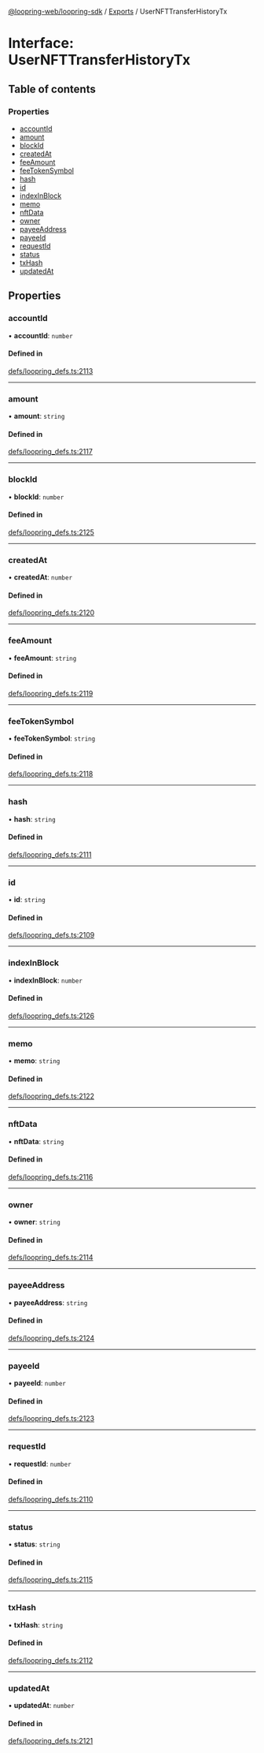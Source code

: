 [@loopring-web/loopring-sdk](../README.md) / [Exports](../modules.md) / UserNFTTransferHistoryTx

# Interface: UserNFTTransferHistoryTx

## Table of contents

### Properties

- [accountId](UserNFTTransferHistoryTx.md#accountid)
- [amount](UserNFTTransferHistoryTx.md#amount)
- [blockId](UserNFTTransferHistoryTx.md#blockid)
- [createdAt](UserNFTTransferHistoryTx.md#createdat)
- [feeAmount](UserNFTTransferHistoryTx.md#feeamount)
- [feeTokenSymbol](UserNFTTransferHistoryTx.md#feetokensymbol)
- [hash](UserNFTTransferHistoryTx.md#hash)
- [id](UserNFTTransferHistoryTx.md#id)
- [indexInBlock](UserNFTTransferHistoryTx.md#indexinblock)
- [memo](UserNFTTransferHistoryTx.md#memo)
- [nftData](UserNFTTransferHistoryTx.md#nftdata)
- [owner](UserNFTTransferHistoryTx.md#owner)
- [payeeAddress](UserNFTTransferHistoryTx.md#payeeaddress)
- [payeeId](UserNFTTransferHistoryTx.md#payeeid)
- [requestId](UserNFTTransferHistoryTx.md#requestid)
- [status](UserNFTTransferHistoryTx.md#status)
- [txHash](UserNFTTransferHistoryTx.md#txhash)
- [updatedAt](UserNFTTransferHistoryTx.md#updatedat)

## Properties

### accountId

• **accountId**: `number`

#### Defined in

[defs/loopring_defs.ts:2113](https://github.com/Loopring/loopring_sdk/blob/077bca2/src/defs/loopring_defs.ts#L2113)

___

### amount

• **amount**: `string`

#### Defined in

[defs/loopring_defs.ts:2117](https://github.com/Loopring/loopring_sdk/blob/077bca2/src/defs/loopring_defs.ts#L2117)

___

### blockId

• **blockId**: `number`

#### Defined in

[defs/loopring_defs.ts:2125](https://github.com/Loopring/loopring_sdk/blob/077bca2/src/defs/loopring_defs.ts#L2125)

___

### createdAt

• **createdAt**: `number`

#### Defined in

[defs/loopring_defs.ts:2120](https://github.com/Loopring/loopring_sdk/blob/077bca2/src/defs/loopring_defs.ts#L2120)

___

### feeAmount

• **feeAmount**: `string`

#### Defined in

[defs/loopring_defs.ts:2119](https://github.com/Loopring/loopring_sdk/blob/077bca2/src/defs/loopring_defs.ts#L2119)

___

### feeTokenSymbol

• **feeTokenSymbol**: `string`

#### Defined in

[defs/loopring_defs.ts:2118](https://github.com/Loopring/loopring_sdk/blob/077bca2/src/defs/loopring_defs.ts#L2118)

___

### hash

• **hash**: `string`

#### Defined in

[defs/loopring_defs.ts:2111](https://github.com/Loopring/loopring_sdk/blob/077bca2/src/defs/loopring_defs.ts#L2111)

___

### id

• **id**: `string`

#### Defined in

[defs/loopring_defs.ts:2109](https://github.com/Loopring/loopring_sdk/blob/077bca2/src/defs/loopring_defs.ts#L2109)

___

### indexInBlock

• **indexInBlock**: `number`

#### Defined in

[defs/loopring_defs.ts:2126](https://github.com/Loopring/loopring_sdk/blob/077bca2/src/defs/loopring_defs.ts#L2126)

___

### memo

• **memo**: `string`

#### Defined in

[defs/loopring_defs.ts:2122](https://github.com/Loopring/loopring_sdk/blob/077bca2/src/defs/loopring_defs.ts#L2122)

___

### nftData

• **nftData**: `string`

#### Defined in

[defs/loopring_defs.ts:2116](https://github.com/Loopring/loopring_sdk/blob/077bca2/src/defs/loopring_defs.ts#L2116)

___

### owner

• **owner**: `string`

#### Defined in

[defs/loopring_defs.ts:2114](https://github.com/Loopring/loopring_sdk/blob/077bca2/src/defs/loopring_defs.ts#L2114)

___

### payeeAddress

• **payeeAddress**: `string`

#### Defined in

[defs/loopring_defs.ts:2124](https://github.com/Loopring/loopring_sdk/blob/077bca2/src/defs/loopring_defs.ts#L2124)

___

### payeeId

• **payeeId**: `number`

#### Defined in

[defs/loopring_defs.ts:2123](https://github.com/Loopring/loopring_sdk/blob/077bca2/src/defs/loopring_defs.ts#L2123)

___

### requestId

• **requestId**: `number`

#### Defined in

[defs/loopring_defs.ts:2110](https://github.com/Loopring/loopring_sdk/blob/077bca2/src/defs/loopring_defs.ts#L2110)

___

### status

• **status**: `string`

#### Defined in

[defs/loopring_defs.ts:2115](https://github.com/Loopring/loopring_sdk/blob/077bca2/src/defs/loopring_defs.ts#L2115)

___

### txHash

• **txHash**: `string`

#### Defined in

[defs/loopring_defs.ts:2112](https://github.com/Loopring/loopring_sdk/blob/077bca2/src/defs/loopring_defs.ts#L2112)

___

### updatedAt

• **updatedAt**: `number`

#### Defined in

[defs/loopring_defs.ts:2121](https://github.com/Loopring/loopring_sdk/blob/077bca2/src/defs/loopring_defs.ts#L2121)
